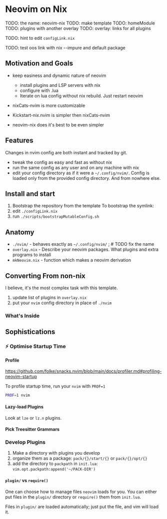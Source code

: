 # Neovim on Nix

TODO: the name: neovim-nix
TODO: make template
TODO: homeModule
TODO: plugins with another overlay
TODO: overlay: links for all plugins

TODO: hint to edit `configLink.nix`

TODO: test oos link with nix --impure and default package

## Motivation and Goals

- keep easiness and dynamic nature of neovim
  - install plugins and LSP servers with nix
  - configure with .lua
  - Iterate on lua config without nix rebuild. Just restart neovim

- nixCats-nvim is more customizable
- Kickstart-nix.nvim is simpler then nixCats-nvim
- neovim-nix does it's best to be even simpler

## Features

Changes in nvim config are both instant and tracked by git.

- tweak the config as easy and fast as without nix
- run the same config as any user and on any machine with nix
- edit your config directory as if it were a `~/.config/nvim/`. Config is loaded only from the provided config directory. And from nowhere else.

## Install and start
1. Bootstrap the repository from the template
To bootstrap the symlink:
1. edit `./configLink.nix`
2. run `./scripts/bootstrapMutableConfig.sh`

## Anatomy

- `./nvim/` - behaves exactly as `~/.config/nvim/`
; # TODO fix the name
- `overlay.nix` - Describe your neovim packages. What plugins and extra programs to install
- `mkNeovim.nix` - function which makes a neovim derivation

## Converting From non-nix

I believe, it's the most complex task with this template.

1. update list of plugins in `overlay.nix`
2. put your `nvim` config directory in place of `./nvim`

### What's Inside

## Sophistications

### :zap: Optimise Startup Time

#### Profile

https://github.com/folke/snacks.nvim/blob/main/docs/profiler.md#profiling-neovim-startup

To profile startup time, run your `nvim` with `PROF=1`
```sh
PROF=1 nvim
```

#### Lazy-load Plugins

Look at `lze` or `lz.n` plugins.

#### Pick Treesitter Grammars

### Develop Plugins

1. Make a directory with plugins you develop
2. organize them as a package: `pack/{}/start/{}` or `pack/{}/opt/{}`
3. add the directory to `packpath` in `init.lua`: `vim.opt.packpath:append('~/PACK-DIR')`

#### `plugin/` vs `require()`
One can choose how to manage files `neovim` loads for you. You can either put files
in the `plugin/` directory or `require()` them from `init.lua`.

Files in `plugin/` are loaded automatically; just put the file, and vim will load it.
